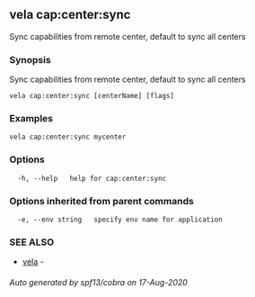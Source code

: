 ## vela cap:center:sync

Sync capabilities from remote center, default to sync all centers

### Synopsis

Sync capabilities from remote center, default to sync all centers

```
vela cap:center:sync [centerName] [flags]
```

### Examples

```
vela cap:center:sync mycenter
```

### Options

```
  -h, --help   help for cap:center:sync
```

### Options inherited from parent commands

```
  -e, --env string   specify env name for application
```

### SEE ALSO

* [vela](vela.md)	 - 

###### Auto generated by spf13/cobra on 17-Aug-2020
